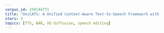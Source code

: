 ```yaml
---
corpus_id: 259144771
title: "UniCATS: A Unified Context-Aware Text-to-Speech Framework with Contextual VQ-Diffusion and Vocoding"
stars: 3
topics: [TTS, NAR, VQ diffusion, speech editing]
---
```


